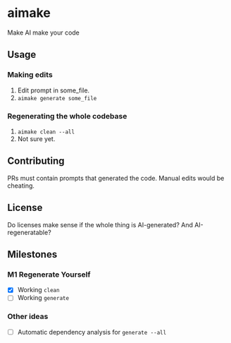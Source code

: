 # aimake
Make AI make your code

## Usage

### Making edits

1. Edit prompt in some_file.
2. `aimake generate some_file`

### Regenerating the whole codebase

1. `aimake clean --all`
2. Not sure yet.

## Contributing

PRs must contain prompts that generated the code. Manual edits would be cheating.

## License

Do licenses make sense if the whole thing is AI-generated? And AI-regeneratable?

## Milestones

### M1 Regenerate Yourself
- [x] Working `clean`
- [ ] Working `generate`

### Other ideas
- [ ] Automatic dependency analysis for `generate --all`